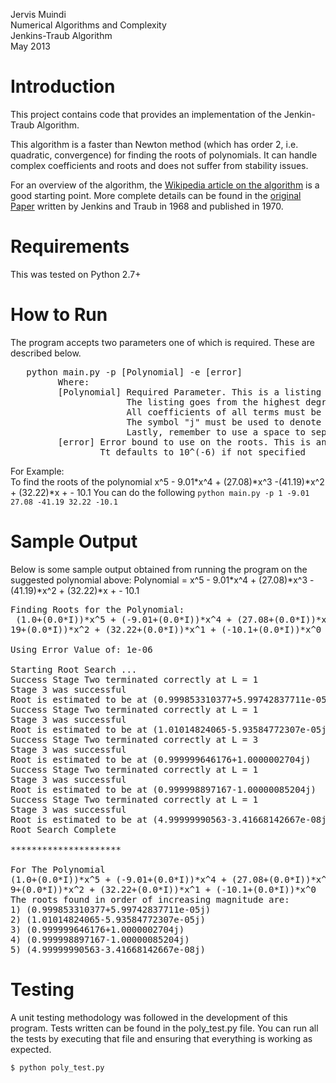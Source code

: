 Jervis Muindi   
Numerical Algorithms and Complexity    
Jenkins-Traub Algorithm  
May 2013


Introduction
============
This project contains code that provides an implementation of the Jenkin-Traub Algorithm. 

This algorithm is a faster than Newton method (which has order 2, i.e. quadratic, convergence) for finding the roots of polynomials. It can handle complex coefficients and roots and does not suffer from stability issues.

For an overview of the algorithm, the [Wikipedia article on the algorithm](https://en.wikipedia.org/wiki/Jenkins–Traub_algorithm) is a good starting point. More complete details can be found in the [original Paper](http://link.springer.com/article/10.1007%2FBF02163334) written by Jenkins and Traub in 1968 and published in 1970.


Requirements
===========
This was tested on Python 2.7+

How to Run
==========

The program accepts two parameters one of which is required. These are described below.

<pre>
   python main.py -p [Polynomial] -e [error]
         Where:
         [Polynomial] Required Parameter. This is a listing of all coefficients of the polynomial.
                      The listing goes from the highest degree term and proceed to lower degree terms.
                      All coefficients of all terms must be explicitly listed.
                      The symbol "j" must be used to denote a complex number coefficent. Example: 1+2j
                      Lastly, remember to use a space to separate the numbers.
         [error] Error bound to use on the roots. This is an optional parameter.
                 Tt defaults to 10^(-6) if not specified
</pre>

For Example:    
To find the roots of the polynomial x^5 - 9.01*x^4 + (27.08)*x^3 -(41.19)*x^2 + (32.22)*x +  - 10.1
You can do the following
`python main.py -p 1 -9.01 27.08 -41.19 32.22 -10.1`


Sample Output
============
Below is some sample output obtained from running the program on the suggested polynomial above:
Polynomial = x^5 - 9.01*x^4 + (27.08)*x^3 -(41.19)*x^2 + (32.22)*x +  - 10.1

<pre>
Finding Roots for the Polynomial:
 (1.0+(0.0*I))*x^5 + (-9.01+(0.0*I))*x^4 + (27.08+(0.0*I))*x^3 + (-41.
19+(0.0*I))*x^2 + (32.22+(0.0*I))*x^1 + (-10.1+(0.0*I))*x^0

Using Error Value of: 1e-06

Starting Root Search ...
Success Stage Two terminated correctly at L = 1
Stage 3 was successful
Root is estimated to be at (0.999853310377+5.99742837711e-05j)
Success Stage Two terminated correctly at L = 1
Stage 3 was successful
Root is estimated to be at (1.01014824065-5.93584772307e-05j)
Success Stage Two terminated correctly at L = 3
Stage 3 was successful
Root is estimated to be at (0.999999646176+1.0000002704j)
Success Stage Two terminated correctly at L = 1
Stage 3 was successful
Root is estimated to be at (0.999998897167-1.00000085204j)
Success Stage Two terminated correctly at L = 1
Stage 3 was successful
Root is estimated to be at (4.99999990563-3.41668142667e-08j)
Root Search Complete

*********************

For The Polynomial
(1.0+(0.0*I))*x^5 + (-9.01+(0.0*I))*x^4 + (27.08+(0.0*I))*x^3 + (-41.1
9+(0.0*I))*x^2 + (32.22+(0.0*I))*x^1 + (-10.1+(0.0*I))*x^0
The roots found in order of increasing magnitude are:
1) (0.999853310377+5.99742837711e-05j)
2) (1.01014824065-5.93584772307e-05j)
3) (0.999999646176+1.0000002704j)
4) (0.999998897167-1.00000085204j)
5) (4.99999990563-3.41668142667e-08j)
</pre>

Testing
========
A unit testing methodology was followed in the development of this program. Tests written can be found in the poly_test.py
file. You can run all the tests by executing that file and ensuring that everything is working as expected.

`$ python poly_test.py`
